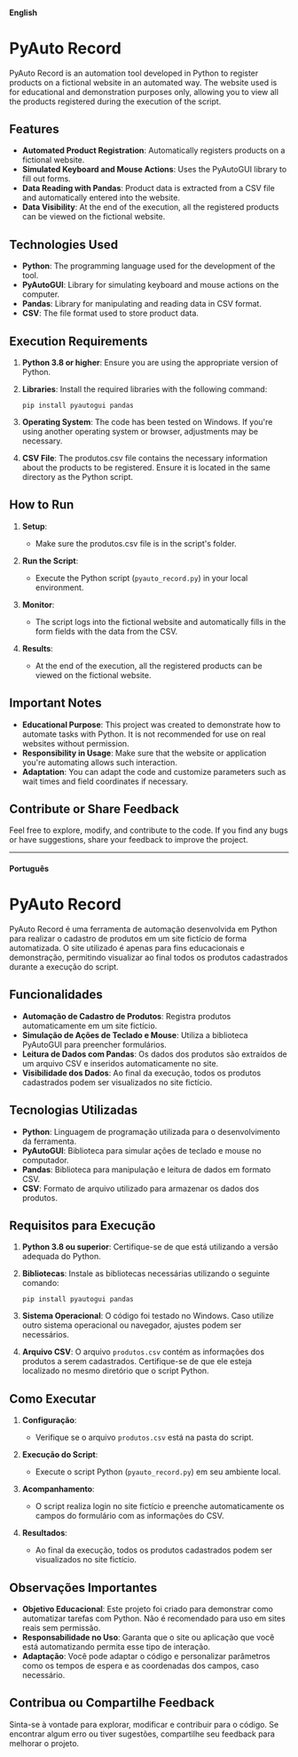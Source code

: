 #### English 

# PyAuto Record

PyAuto Record is an automation tool developed in Python to register products on a fictional website in an automated way. The website used is for educational and demonstration purposes only, allowing you to view all the products registered during the execution of the script.

## Features

- **Automated Product Registration**: Automatically registers products on a fictional website.
- **Simulated Keyboard and Mouse Actions**: Uses the PyAutoGUI library to fill out forms.
- **Data Reading with Pandas**: Product data is extracted from a CSV file and automatically entered into the website.
- **Data Visibility**: At the end of the execution, all the registered products can be viewed on the fictional website.

## Technologies Used

- **Python**: The programming language used for the development of the tool.
- **PyAutoGUI**: Library for simulating keyboard and mouse actions on the computer.
- **Pandas**: Library for manipulating and reading data in CSV format.
- **CSV**: The file format used to store product data.

## Execution Requirements

1. **Python 3.8 or higher**: Ensure you are using the appropriate version of Python.
2. **Libraries**: Install the required libraries with the following command:
   
   `pip install pyautogui pandas`

3. **Operating System**: The code has been tested on Windows. If you're using another operating system or browser, adjustments may be necessary.

4. **CSV File**: The produtos.csv file contains the necessary information about the products to be registered. Ensure it is located in the same directory as the Python script.

## How to Run

1. **Setup**: 
   - Make sure the produtos.csv file is in the script's folder.
   
2. **Run the Script**: 
   - Execute the Python script (`pyauto_record.py`) in your local environment.
   
3. **Monitor**:
   - The script logs into the fictional website and automatically fills in the form fields with the data from the CSV.

4. **Results**:
   - At the end of the execution, all the registered products can be viewed on the fictional website.

## Important Notes

- **Educational Purpose**: This project was created to demonstrate how to automate tasks with Python. It is not recommended for use on real websites without permission.
- **Responsibility in Usage**: Make sure that the website or application you're automating allows such interaction.
- **Adaptation**: You can adapt the code and customize parameters such as wait times and field coordinates if necessary.

## Contribute or Share Feedback

Feel free to explore, modify, and contribute to the code. If you find any bugs or have suggestions, share your feedback to improve the project.

---

#### Português

# PyAuto Record

PyAuto Record é uma ferramenta de automação desenvolvida em Python para realizar o cadastro de produtos em um site fictício de forma automatizada. O site utilizado é apenas para fins educacionais e demonstração, permitindo visualizar ao final todos os produtos cadastrados durante a execução do script.

## Funcionalidades

- **Automação de Cadastro de Produtos**: Registra produtos automaticamente em um site fictício.
- **Simulação de Ações de Teclado e Mouse**: Utiliza a biblioteca PyAutoGUI para preencher formulários.
- **Leitura de Dados com Pandas**: Os dados dos produtos são extraídos de um arquivo CSV e inseridos automaticamente no site.
- **Visibilidade dos Dados**: Ao final da execução, todos os produtos cadastrados podem ser visualizados no site fictício.

## Tecnologias Utilizadas

- **Python**: Linguagem de programação utilizada para o desenvolvimento da ferramenta.
- **PyAutoGUI**: Biblioteca para simular ações de teclado e mouse no computador.
- **Pandas**: Biblioteca para manipulação e leitura de dados em formato CSV.
- **CSV**: Formato de arquivo utilizado para armazenar os dados dos produtos.

## Requisitos para Execução

1. **Python 3.8 ou superior**: Certifique-se de que está utilizando a versão adequada do Python.
2. **Bibliotecas**: Instale as bibliotecas necessárias utilizando o seguinte comando:
   
   `pip install pyautogui pandas`

3. **Sistema Operacional**: O código foi testado no Windows. Caso utilize outro sistema operacional ou navegador, ajustes podem ser necessários.

4. **Arquivo CSV**: O arquivo `produtos.csv` contém as informações dos produtos a serem cadastrados. Certifique-se de que ele esteja localizado no mesmo diretório que o script Python.

## Como Executar

1. **Configuração**: 
   - Verifique se o arquivo `produtos.csv` está na pasta do script.
   
2. **Execução do Script**: 
   - Execute o script Python (`pyauto_record.py`) em seu ambiente local.
   
3. **Acompanhamento**:
   - O script realiza login no site fictício e preenche automaticamente os campos do formulário com as informações do CSV.

4. **Resultados**:
   - Ao final da execução, todos os produtos cadastrados podem ser visualizados no site fictício.

## Observações Importantes

- **Objetivo Educacional**: Este projeto foi criado para demonstrar como automatizar tarefas com Python. Não é recomendado para uso em sites reais sem permissão.
- **Responsabilidade no Uso**: Garanta que o site ou aplicação que você está automatizando permita esse tipo de interação.
- **Adaptação**: Você pode adaptar o código e personalizar parâmetros como os tempos de espera e as coordenadas dos campos, caso necessário.
  
## Contribua ou Compartilhe Feedback

Sinta-se à vontade para explorar, modificar e contribuir para o código. Se encontrar algum erro ou tiver sugestões, compartilhe seu feedback para melhorar o projeto.
